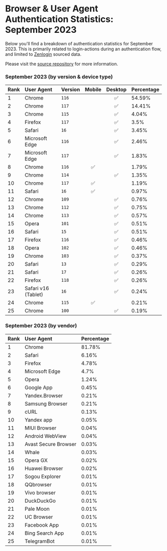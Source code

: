 # Browser & User Agent Authentication Statistics: September 2023

Below you'll find a breakdown of authentication statistics for
September 2023. This is primarily related to login-actions during an
authentication flow, and limited to <a href="https://zenlogin.co"/>Zenlogin</a>
sourced data.

Please visit the
<a href="https://github.com/zenlogin/browser-user-agent-authentication-statistics">source repository</a>
for more information.

### September 2023 (by version & device type)
| Rank | User Agent | Version | Mobile | Desktop | Percentage |
| :--- | :--- | :--- | :---: | :---: | :--- |
| 1 | Chrome | `116` | | ✅ | 54.59% |
| 2 | Chrome | `117` | | ✅ | 14.41% |
| 3 | Chrome | `115` | | ✅ | 4.04% |
| 4 | Firefox | `117` | | ✅ | 3.5% |
| 5 | Safari | `16` | | ✅ | 3.45% |
| 6 | Microsoft Edge | `116` | | ✅ | 2.46% |
| 7 | Microsoft Edge | `117` | | ✅ | 1.83% |
| 8 | Chrome | `116` | ✅ | | 1.79% |
| 9 | Chrome | `114` | | ✅ | 1.35% |
| 10 | Chrome | `117` | ✅ | | 1.19% |
| 11 | Safari | `16` | ✅ | | 0.97% |
| 12 | Chrome | `109` | | ✅ | 0.76% |
| 13 | Chrome | `112` | | ✅ | 0.75% |
| 14 | Chrome | `113` | | ✅ | 0.57% |
| 15 | Opera | `101` | | ✅ | 0.51% |
| 16 | Safari | `15` | | ✅ | 0.51% |
| 17 | Firefox | `116` | | ✅ | 0.46% |
| 18 | Opera | `102` | | ✅ | 0.46% |
| 19 | Chrome | `103` | | ✅ | 0.37% |
| 20 | Safari | `13` | | ✅ | 0.29% |
| 21 | Safari | `17` | | ✅ | 0.26% |
| 22 | Firefox | `118` | | ✅ | 0.26% |
| 23 | Safari v16 (Tablet) | `16` | | ✅ | 0.24% |
| 24 | Chrome | `115` | ✅ | | 0.21% |
| 25 | Chrome | `100` | | ✅ | 0.19% |

### September 2023 (by vendor)
| Rank | User Agent | Percentage |
| :--- | :--- | :--- |
| 1 | Chrome | 81.78% |
| 2 | Safari | 6.16% |
| 3 | Firefox | 4.78% |
| 4 | Microsoft Edge | 4.7% |
| 5 | Opera | 1.24% |
| 6 | Google App | 0.45% |
| 7 | Yandex.Browser | 0.21% |
| 8 | Samsung Browser | 0.21% |
| 9 | cURL | 0.13% |
| 10 | Yandex app | 0.05% |
| 11 | MIUI Browser | 0.04% |
| 12 | Android WebView | 0.04% |
| 13 | Avast Secure Browser | 0.03% |
| 14 | Whale | 0.03% |
| 15 | Opera GX | 0.02% |
| 16 | Huawei Browser | 0.02% |
| 17 | Sogou Explorer | 0.01% |
| 18 | QQbrowser | 0.01% |
| 19 | Vivo browser | 0.01% |
| 20 | DuckDuckGo | 0.01% |
| 21 | Pale Moon | 0.01% |
| 22 | UC Browser | 0.01% |
| 23 | Facebook App | 0.01% |
| 24 | Bing Search App | 0.01% |
| 25 | TelegramBot | 0.01% |

